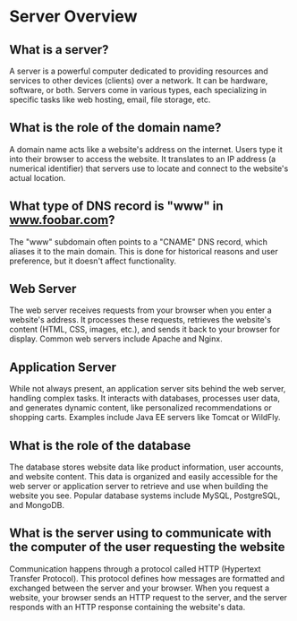 # Server Overview

## What is a server?
A server is a powerful computer dedicated to providing resources and services to other devices (clients) over a network. It can be hardware, software, or both. Servers come in various types, each specializing in specific tasks like web hosting, email, file storage, etc.

## What is the role of the domain name?
A domain name acts like a website's address on the internet. Users type it into their browser to access the website. It translates to an IP address (a numerical identifier) that servers use to locate and connect to the website's actual location.

## What type of DNS record is "www" in www.foobar.com?
The "www" subdomain often points to a "CNAME" DNS record, which aliases it to the main domain. This is done for historical reasons and user preference, but it doesn't affect functionality.

## Web Server
The web server receives requests from your browser when you enter a website's address. It processes these requests, retrieves the website's content (HTML, CSS, images, etc.), and sends it back to your browser for display. Common web servers include Apache and Nginx.

## Application Server
While not always present, an application server sits behind the web server, handling complex tasks. It interacts with databases, processes user data, and generates dynamic content, like personalized recommendations or shopping carts. Examples include Java EE servers like Tomcat or WildFly.

## What is the role of the database
The database stores website data like product information, user accounts, and website content. This data is organized and easily accessible for the web server or application server to retrieve and use when building the website you see. Popular database systems include MySQL, PostgreSQL, and MongoDB.

## What is the server using to communicate with the computer of the user requesting the website
Communication happens through a protocol called HTTP (Hypertext Transfer Protocol). This protocol defines how messages are formatted and exchanged between the server and your browser. When you request a website, your browser sends an HTTP request to the server, and the server responds with an HTTP response containing the website's data.

